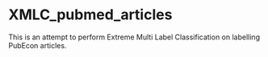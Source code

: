 # XMLC_pubmed_articles
This is an attempt to perform Extreme Multi Label Classification on labelling PubEcon articles.
